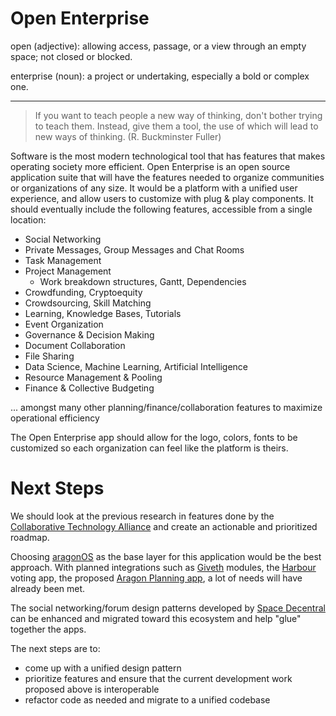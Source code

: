 # Open Enterprise

open (adjective): allowing access, passage, or a view through an empty space; not closed or blocked.

enterprise (noun): a project or undertaking, especially a bold or complex one.

-----
>If you want to teach people a new way of thinking, don't bother trying to teach them. Instead, give them a tool, the use of which will lead to new ways of thinking. (R. Buckminster Fuller)

Software is the most modern technological tool that has features that makes operating society more efficient. Open Enterprise is an open source application suite that will have the features needed to organize communities or organizations of any size. It would be a platform with a unified user experience, and allow users to customize with plug & play components. It should eventually include the following features, accessible from a single location: 

* Social Networking
* Private Messages, Group Messages and Chat Rooms
* Task Management
* Project Management
  * Work breakdown structures, Gantt, Dependencies
* Crowdfunding, Cryptoequity
* Crowdsourcing, Skill Matching
* Learning, Knowledge Bases, Tutorials
* Event Organization
* Governance & Decision Making
* Document Collaboration
* File Sharing
* Data Science, Machine Learning, Artificial Intelligence
* Resource Management & Pooling
* Finance & Collective Budgeting

... amongst many other planning/finance/collaboration features to maximize operational efficiency

The Open Enterprise app should allow for the logo, colors, fonts to be customized so each organization can feel like the platform is theirs.

# Next Steps

We should look at the previous research in features done by the [Collaborative Technology Alliance](https://wiki.p2pfoundation.net/Collaborative_Technology_Alliance) and create an actionable and prioritized roadmap.

Choosing [aragonOS](https://github.com/aragon/aragonOS) as the base layer for this application would be the best approach. With planned integrations such as [Giveth](https://giveth.io/) modules, the [Harbour](https://github.com/HarbourProject/protocol) voting app, the proposed [Aragon Planning app](https://github.com/aragon/nest/pull/24), a lot of needs will have already been met.

The social networking/forum design patterns developed by [Space Decentral](https://spacedecentral.net) can be enhanced and migrated toward this ecosystem and help "glue" together the apps.  

The next steps are to:
* come up with a unified design pattern
* prioritize features and ensure that the current development work proposed above is interoperable
* refactor code as needed and migrate to a unified codebase
